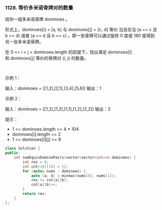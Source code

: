 ### 1128. 等价多米诺骨牌对的数量



给你一组多米诺骨牌 dominoes 。

形式上，dominoes[i] = [a, b] 与 dominoes[j] = [c, d] 等价 当且仅当 (a == c 且 b == d) 或者 (a == d 且 b == c) 。即一张骨牌可以通过旋转 0 度或 180 度得到另一张多米诺骨牌。

在 0 <= i < j < dominoes.length 的前提下，找出满足 dominoes[i] 和 dominoes[j] 等价的骨牌对 (i, j) 的数量。

 

示例 1：


输入：dominoes = [[1,2],[2,1],[3,4],[5,6]]
输出：1


示例 2：


输入：dominoes = [[1,2],[1,2],[1,1],[1,2],[2,2]]
输出：3




提示：

 * 1 <= dominoes.length <= 4 * 104
 * dominoes[i].length == 2
 * 1 <= dominoes[i][j] <= 9

```c++
class Solution {
public:
    int numEquivDominoPairs(vector<vector<int>>& dominoes) {
        int res = 0;
        int cnt[10][10] = {};
        for (auto& nums : dominoes) {
            auto [a, b] = minmax(nums[0], nums[1]);
            res += cnt[a][b];
            cnt[a][b]++;
        }
        return res;
    }
};
```

